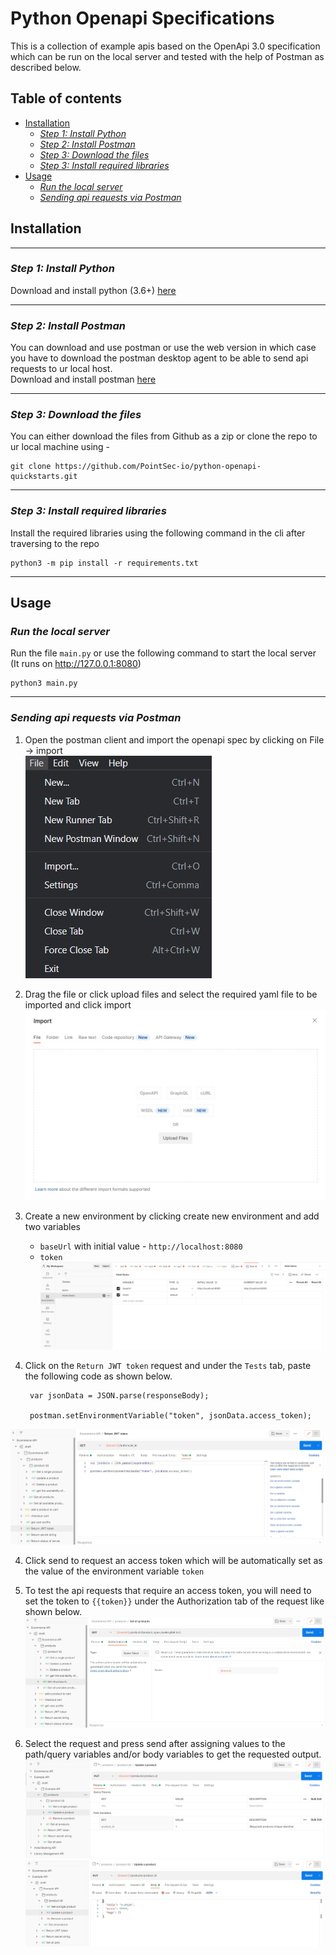 # Python Openapi Specifications

This is a collection of example apis based on the OpenApi 3.0 specification which can be run on the local server and tested with the help of Postman as described below.

## Table of contents
  - [Installation](#installation)
    - [*Step 1: Install Python*](#step-1-install-python)
    - [*Step 2: Install Postman*](#step-2-install-postman)
    - [*Step 3: Download the files*](#step-3-download-the-files)
    - [*Step 3: Install required libraries*](#step-3-install-required-libraries)
  - [Usage](#usage)
    - [*Run the local server*](#run-the-local-server)
    - [*Sending api requests via Postman*](#sending-api-requests-via-postman)

## Installation

***

### *Step 1: Install Python*

Download and install python (3.6+) [here](https://www.python.org/downloads/)
***

### *Step 2: Install Postman*

You can download and use postman or use the web version in which case you have to download the postman desktop agent to be able to send api requests to ur local host.<br>
Download and install postman [here](https://www.postman.com/downloads/)
***

### *Step 3: Download the files*

You can either download the files from Github as a zip or clone the repo to ur local machine using -
```
git clone https://github.com/PointSec-io/python-openapi-quickstarts.git
```
***

### *Step 3: Install required libraries*

Install the required libraries using the following command in the cli after traversing to the repo
```
python3 -m pip install -r requirements.txt
```
***

## Usage

### *Run the local server*

Run the file `main.py` or use the following command  to start the local server (It runs on http://127.0.0.1:8080)
```
python3 main.py
```
***

### *Sending api requests via Postman*

1. Open the postman client and import the openapi spec by clicking on File -> import<br>
![Import yaml to postman](/assets/images/postman-import.jpg)

1. Drag the file or click upload files and select the required yaml file to be imported and click import<br>
![Postman import dialog](/assets/images/postman-import-file.jpg)

3. Create a new environment by clicking create new environment and add two variables <br>
   * `baseUrl` with initial value - `http://localhost:8080`
   * `token`
![Postman environment](assets/images/postman-environment.jpg)

4. Click on the `Return JWT token` request and under the `Tests` tab, paste the following code as shown below.
   ```
    var jsonData = JSON.parse(responseBody);

    postman.setEnvironmentVariable("token", jsonData.access_token);

   ```
![Postman test](/assets/images/postman-test.jpg)

4. Click send to request an access token which will be automatically set as the value of the environment variable `token`

5. To test the api requests that require an access token, you will need to set the token to `{{token}}` under the Authorization tab of the request like shown below.
![Postman token](/assets/images/postman-token.jpg)

6. Select the request and press send after assigning values to the path/query variables and/or body variables to get the requested output.
![Postman params](assets/images/postman-param.jpg)
![Postman body](assets/images/postman-body.jpg)
